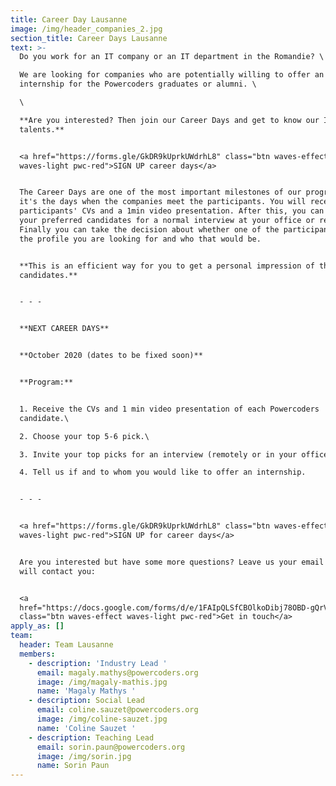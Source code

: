 ```yaml
---
title: Career Day Lausanne
image: /img/header_companies_2.jpg
section_title: Career Days Lausanne
text: >-
  Do you work for an IT company or an IT department in the Romandie? \

  We are looking for companies who are potentially willing to offer an
  internship for the Powercoders graduates or alumni. \

  \

  **Are you interested? Then join our Career Days and get to know our IT
  talents.** 


  <a href="https://forms.gle/GkDR9kUprkUWdrhL8" class="btn waves-effect
  waves-light pwc-red">SIGN UP career days</a>


  The Career Days are one of the most important milestones of our program since
  it's the days when the companies meet the participants. You will receive the
  participants' CVs and a 1min video presentation. After this, you can select
  your preferred candidates for a normal interview at your office or remotely.
  Finally you can take the decision about whether one of the participants fits
  the profile you are looking for and who that would be.


  **This is an efficient way for you to get a personal impression of the
  candidates.** 


  - - -


  **NEXT CAREER DAYS**  


  **October 2020 (dates to be fixed soon)**


  **Program:**


  1. Receive the CVs and 1 min video presentation of each Powercoders
  candidate.\

  2. Choose your top 5-6 pick.\

  3. Invite your top picks for an interview (remotely or in your office).\

  4. Tell us if and to whom you would like to offer an internship.


  - - -


  <a href="https://forms.gle/GkDR9kUprkUWdrhL8" class="btn waves-effect
  waves-light pwc-red">SIGN UP for career days</a>


  Are you interested but have some more questions? Leave us your email and we
  will contact you:


  <a
  href="https://docs.google.com/forms/d/e/1FAIpQLSfCBOlkoDibj78OBD-gQrVLfV7Nvft_pKCCmkJCYkFGGilxuw/viewform"
  class="btn waves-effect waves-light pwc-red">Get in touch</a>
apply_as: []
team:
  header: Team Lausanne
  members:
    - description: 'Industry Lead '
      email: magaly.mathys@powercoders.org
      image: /img/magaly-mathis.jpg
      name: 'Magaly Mathys '
    - description: Social Lead
      email: coline.sauzet@powercoders.org
      image: /img/coline-sauzet.jpg
      name: 'Coline Sauzet '
    - description: Teaching Lead
      email: sorin.paun@powercoders.org
      image: /img/sorin.jpg
      name: Sorin Paun
---
```


